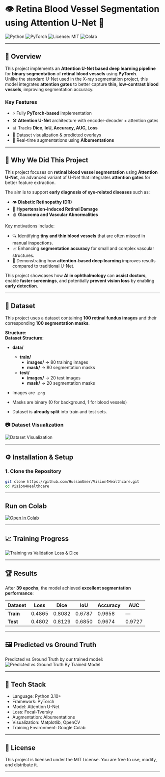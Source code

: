 # 👁️ Retina Blood Vessel Segmentation using Attention U-Net 🧠  

![Python](https://img.shields.io/badge/Python-3.9%2B-blue?logo=python&logoColor=white)
![PyTorch](https://img.shields.io/badge/PyTorch-1.12+-ee4c2c?logo=pytorch&logoColor=white)
![License: MIT](https://img.shields.io/badge/License-MIT-green.svg)
![Colab](https://img.shields.io/badge/Run%20on-Colab-orange?logo=googlecolab)

---

## 📌 Overview  
This project implements an **Attention U-Net based deep learning pipeline** for **binary segmentation** of **retinal blood vessels** using **PyTorch**.  
Unlike the standard U-Net used in the X-ray segmentation project, this model integrates **attention gates** to better capture **thin, low-contrast blood vessels**, improving segmentation accuracy.

### **Key Features**
- ⚡ Fully **PyTorch-based** implementation  
- 🛠️ **Attention U-Net** architecture with encoder-decoder + attention gates  
- 📊 Tracks **Dice, IoU, Accuracy, AUC, Loss**  
- 🧪 Dataset visualization & predicted overlays  
- 🎨 Real-time augmentations using **Albumentations**

---

## 📝 Why We Did This Project  
This project focuses on **retinal blood vessel segmentation** using **Attention U-Net**, an advanced variant of U-Net that integrates **attention gates** for better feature extraction.  

The aim is to support **early diagnosis of eye-related diseases** such as:  
- 👁️ **Diabetic Retinopathy (DR)**  
- 🧠 **Hypertension-induced Retinal Damage**  
- 🩸 **Glaucoma and Vascular Abnormalities**  

Key motivations include:  
- 🔍 Identifying **tiny and thin blood vessels** that are often missed in manual inspections.  
- 📈 Enhancing **segmentation accuracy** for small and complex vascular structures.  
- 🧠 Demonstrating how **attention-based deep learning** improves results compared to traditional U-Net.  

This project showcases how **AI in ophthalmology** can **assist doctors**, enable **faster screenings**, and potentially **prevent vision loss** by enabling **early detection**.


---


## 📂 Dataset  

This project uses a dataset containing **100 retinal fundus images** and their corresponding **100 segmentation masks**.  

**Structure:**  
**Dataset Structure:**
- **data/**
  - **train/**
    - **images/** → 80 training images
    - **mask/** → 80 segmentation masks
  - **test/**
    - **images/** → 20 test images
    - **mask/** → 20 segmentation masks



  
- Images are `.png`
- Masks are binary (0 for background, 1 for blood vessels)
- Dataset is **already split** into train and test sets.

### 📷 Dataset Visualization  

![Dataset Visualization](https://raw.githubusercontent.com/HussamUmer/Vision4Healthcare/main/RetinaBloodVessel_AttentionUNet_Seg/Output/download%20(2).png)

---

## ⚙️ Installation & Setup  

### **1. Clone the Repository**
```bash
git clone https://github.com/HussamUmer/Vision4Healthcare.git
cd Vision4Healthcare
```
---
## Run on Colab

[![Open In Colab](https://colab.research.google.com/assets/colab-badge.svg)](https://colab.research.google.com/github/HussamUmer/Vision4Healthcare/blob/main/RetinaBloodVessel_AttentionUNet_Seg/Notebook/RetinalBloodVessel_Segmentation_AttentionUNet.ipynb)

---

## 📈 Training Progress

![Training vs Validation Loss & Dice](https://raw.githubusercontent.com/HussamUmer/Vision4Healthcare/main/RetinaBloodVessel_AttentionUNet_Seg/Output/download%20(3).png)

---

## 🏆 Results

After **39 epochs**, the model achieved **excellent segmentation performance**:

| Dataset   | Loss   | Dice   | IoU    | Accuracy | AUC    |
|-----------|--------|--------|--------|-----------|--------|
| **Train** | 0.4865 | 0.8082 | 0.6787 | 0.9658    |   —    |
| **Test**  | 0.4802 | 0.8129 | 0.6850 | 0.9674    | 0.9727 |

---

## 🖼️ Predicted vs Ground Truth

Predicted vs Ground Truth by our trained model:
![Predicted vs Ground Truth By Trained Model](https://raw.githubusercontent.com/HussamUmer/Vision4Healthcare/main/RetinaBloodVessel_AttentionUNet_Seg/Output/download%20(4).png)

---

## 📌 Tech Stack
- Language: Python 3.10+
- Framework: PyTorch
- Model: Attention U-Net
- Loss: Focal-Tversky
- Augmentation: Albumentations
- Visualization: Matplotlib, OpenCV
- Training Environment: Google Colab

---

## 📜 License

This project is licensed under the MIT License.
You are free to use, modify, and distribute it.

---

